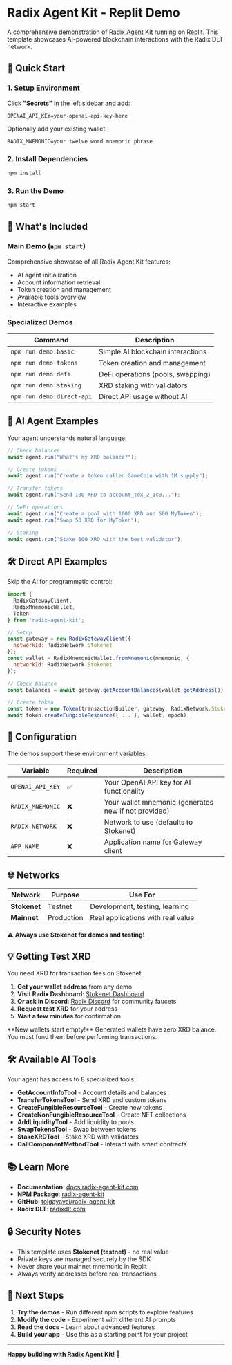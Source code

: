# Radix Agent Kit - Replit Demo

A comprehensive demonstration of [Radix Agent Kit](https://www.npmjs.com/package/radix-agent-kit) running on Replit. This template showcases AI-powered blockchain interactions with the Radix DLT network.

## 🚀 Quick Start

### 1. Setup Environment

Click **"Secrets"** in the left sidebar and add:

```
OPENAI_API_KEY=your-openai-api-key-here
```

Optionally add your existing wallet:
```
RADIX_MNEMONIC=your twelve word mnemonic phrase
```

### 2. Install Dependencies

```bash
npm install
```

### 3. Run the Demo

```bash
npm start
```

## 🎯 What's Included

### Main Demo (`npm start`)
Comprehensive showcase of all Radix Agent Kit features:
- AI agent initialization
- Account information retrieval
- Token creation and management
- Available tools overview
- Interactive examples

### Specialized Demos

| Command | Description |
|---------|-------------|
| `npm run demo:basic` | Simple AI blockchain interactions |
| `npm run demo:tokens` | Token creation and management |
| `npm run demo:defi` | DeFi operations (pools, swapping) |
| `npm run demo:staking` | XRD staking with validators |
| `npm run demo:direct-api` | Direct API usage without AI |

## 🤖 AI Agent Examples

Your agent understands natural language:

```javascript
// Check balances
await agent.run("What's my XRD balance?");

// Create tokens
await agent.run("Create a token called GameCoin with 1M supply");

// Transfer tokens
await agent.run("Send 100 XRD to account_tdx_2_1c8...");

// DeFi operations
await agent.run("Create a pool with 1000 XRD and 500 MyToken");
await agent.run("Swap 50 XRD for MyToken");

// Staking
await agent.run("Stake 100 XRD with the best validator");
```

## 🛠️ Direct API Examples

Skip the AI for programmatic control:

```javascript
import { 
  RadixGatewayClient, 
  RadixMnemonicWallet, 
  Token 
} from 'radix-agent-kit';

// Setup
const gateway = new RadixGatewayClient({ 
  networkId: RadixNetwork.Stokenet 
});
const wallet = RadixMnemonicWallet.fromMnemonic(mnemonic, { 
  networkId: RadixNetwork.Stokenet 
});

// Check balance
const balances = await gateway.getAccountBalances(wallet.getAddress());

// Create token
const token = new Token(transactionBuilder, gateway, RadixNetwork.Stokenet);
await token.createFungibleResource({ ... }, wallet, epoch);
```

## 🔧 Configuration

The demos support these environment variables:

| Variable | Required | Description |
|----------|----------|-------------|
| `OPENAI_API_KEY` | ✅ | Your OpenAI API key for AI functionality |
| `RADIX_MNEMONIC` | ❌ | Your wallet mnemonic (generates new if not provided) |
| `RADIX_NETWORK` | ❌ | Network to use (defaults to Stokenet) |
| `APP_NAME` | ❌ | Application name for Gateway client |

## 🌐 Networks

| Network | Purpose | Use For |
|---------|---------|---------|
| **Stokenet** | Testnet | Development, testing, learning |
| **Mainnet** | Production | Real applications with real value |

⚠️ **Always use Stokenet for demos and testing!**

## 💡 Getting Test XRD

You need XRD for transaction fees on Stokenet:

1. **Get your wallet address** from any demo
2. **Visit Radix Dashboard**: [Stokenet Dashboard](https://stokenet-dashboard.radixdlt.com/)
3. **Or ask in Discord**: [Radix Discord](https://discord.gg/radixdlt) for community faucets
4. **Request test XRD** for your address
5. **Wait a few minutes** for confirmation

<Warning>
**New wallets start empty!** Generated wallets have zero XRD balance. You must fund them before performing transactions.
</Warning>

## 🛠️ Available AI Tools

Your agent has access to 8 specialized tools:

- **GetAccountInfoTool** - Account details and balances
- **TransferTokensTool** - Send XRD and custom tokens  
- **CreateFungibleResourceTool** - Create new tokens
- **CreateNonFungibleResourceTool** - Create NFT collections
- **AddLiquidityTool** - Add liquidity to pools
- **SwapTokensTool** - Swap between tokens
- **StakeXRDTool** - Stake XRD with validators
- **CallComponentMethodTool** - Interact with smart contracts

## 📚 Learn More

- **Documentation**: [docs.radix-agent-kit.com](https://docs.radix-agent-kit.com)
- **NPM Package**: [radix-agent-kit](https://www.npmjs.com/package/radix-agent-kit)
- **GitHub**: [tolgayayci/radix-agent-kit](https://github.com/tolgayayci/radix-agent-kit)
- **Radix DLT**: [radixdlt.com](https://radixdlt.com)

## 🔒 Security Notes

- This template uses **Stokenet (testnet)** - no real value
- Private keys are managed securely by the SDK
- Never share your mainnet mnemonic in Replit
- Always verify addresses before real transactions

## 🚀 Next Steps

1. **Try the demos** - Run different npm scripts to explore features
2. **Modify the code** - Experiment with different AI prompts
3. **Read the docs** - Learn about advanced features
4. **Build your app** - Use this as a starting point for your project

---

**Happy building with Radix Agent Kit! 🌟** 